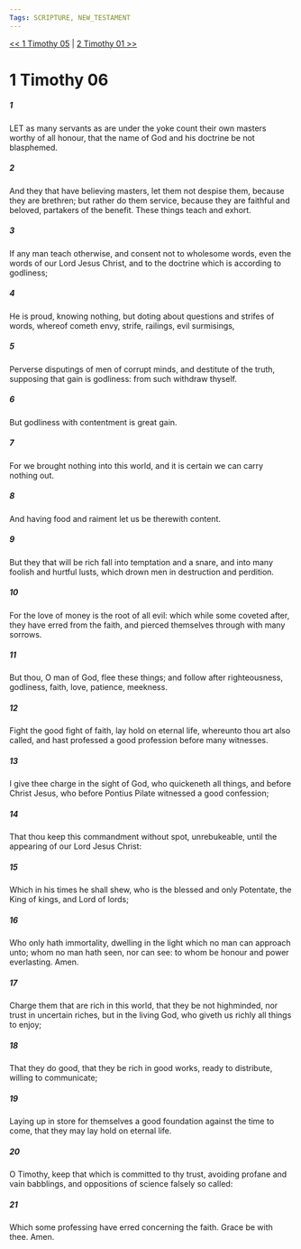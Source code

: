 ```yaml
---
Tags: SCRIPTURE, NEW_TESTAMENT
---
```


[<< 1 Timothy 05](NEW_TESTAMENT/15_1_Timothy/1_Timothy_05.md) | [2 Timothy 01 >>](NEW_TESTAMENT/16_2_Timothy/2_Timothy_01.md)

# 1 Timothy 06

##### 1
 LET as many servants as are under the yoke count their own masters worthy of all honour, that the name of God and his doctrine be not blasphemed.
##### 2
 And they that have believing masters, let them not despise them, because they are brethren; but rather do them service, because they are faithful and beloved, partakers of the benefit. These things teach and exhort.
##### 3
 If any man teach otherwise, and consent not to wholesome words, even the words of our Lord Jesus Christ, and to the doctrine which is according to godliness;
##### 4
 He is proud, knowing nothing, but doting about questions and strifes of words, whereof cometh envy, strife, railings, evil surmisings,
##### 5
 Perverse disputings of men of corrupt minds, and destitute of the truth, supposing that gain is godliness: from such withdraw thyself.
##### 6
 But godliness with contentment is great gain.
##### 7
 For we brought nothing into this world, and it is certain we can carry nothing out.
##### 8
 And having food and raiment let us be therewith content.
##### 9
 But they that will be rich fall into temptation and a snare, and into many foolish and hurtful lusts, which drown men in destruction and perdition.
##### 10
 For the love of money is the root of all evil: which while some coveted after, they have erred from the faith, and pierced themselves through with many sorrows.
##### 11
 But thou, O man of God, flee these things; and follow after righteousness, godliness, faith, love, patience, meekness.
##### 12
 Fight the good fight of faith, lay hold on eternal life, whereunto thou art also called, and hast professed a good profession before many witnesses.
##### 13
 I give thee charge in the sight of God, who quickeneth all things, and before Christ Jesus, who before Pontius Pilate witnessed a good confession;
##### 14
 That thou keep this commandment without spot, unrebukeable, until the appearing of our Lord Jesus Christ:
##### 15
 Which in his times he shall shew, who is the blessed and only Potentate, the King of kings, and Lord of lords;
##### 16
 Who only hath immortality, dwelling in the light which no man can approach unto; whom no man hath seen, nor can see: to whom be honour and power everlasting. Amen.
##### 17
 Charge them that are rich in this world, that they be not highminded, nor trust in uncertain riches, but in the living God, who giveth us richly all things to enjoy;
##### 18
 That they do good, that they be rich in good works, ready to distribute, willing to communicate;
##### 19
 Laying up in store for themselves a good foundation against the time to come, that they may lay hold on eternal life.
##### 20
 O Timothy, keep that which is committed to thy trust, avoiding profane and vain babblings, and oppositions of science falsely so called:
##### 21
 Which some professing have erred concerning the faith. Grace be with thee. Amen.
